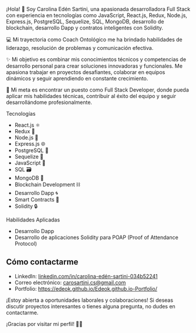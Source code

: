 ¡Hola! 👋 Soy Carolina Edén Sartini, una apasionada desarrolladora Full Stack con experiencia en tecnologías como JavaScript, React.js, Redux, Node.js, Express.js, PostgreSQL, Sequelize, SQL, MongoDB, desarrollo de blockchain, desarrollo Dapp y contratos inteligentes con Solidity.

💻 Mi trayectoria como Coach Ontológico me ha brindado habilidades de liderazgo, resolución de problemas y comunicación efectiva.

✨ Mi objetivo es combinar mis conocimientos técnicos y competencias de desarrollo personal para crear soluciones innovadoras y funcionales. Me apasiona trabajar en proyectos desafiantes, colaborar en equipos dinámicos y seguir aprendiendo en constante crecimiento.

🎯 Mi meta es encontrar un puesto como Full Stack Developer, donde pueda aplicar mis habilidades técnicas, contribuir al éxito del equipo y seguir desarrollándome profesionalmente.

Tecnologías
- React.js ⚛️
- Redux 🔄
- Node.js 🚀
- Express.js 🌐
- PostgreSQL 🐘
- Sequelize 🌊
- JavaScript 📜
- SQL 🗃️
- MongoDB 🍃
- Blockchain Development ⛓️
- Desarrollo Dapp 🌀
- Smart Contracts 📜
- Solidity 🔒

Habilidades Aplicadas
- Desarrollo Dapp
- Desarrollo de aplicaciones Solidity para POAP (Proof of Attendance Protocol)

## Cómo contactarme
- LinkedIn: [linkedin.com/in/carolina-edén-sartini-034b52241](https://linkedin.com/in/carolina-edén-sartini-034b52241)
- Correo electrónico: [carosartini.cs@gmail.com](mailto:carosartini.cs@gmail.com)
- Portfolio: https://edeok.github.io/Edeok.github.io-Portfolio/

¡Estoy abierta a oportunidades laborales y colaboraciones! Si deseas discutir proyectos interesantes o tienes alguna pregunta, no dudes en contactarme.

¡Gracias por visitar mi perfil! 🚀😊
